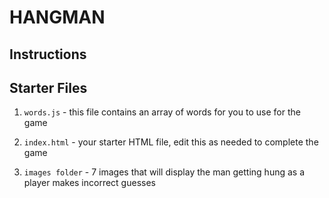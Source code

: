 # HANGMAN

## Instructions

## Starter Files

  1. `words.js` - this file contains an array of words for you to use for the game

  2. `index.html` - your starter HTML file, edit this as needed to complete the game

  3. `images folder` - 7 images that will display the man getting hung as a player makes incorrect guesses
  